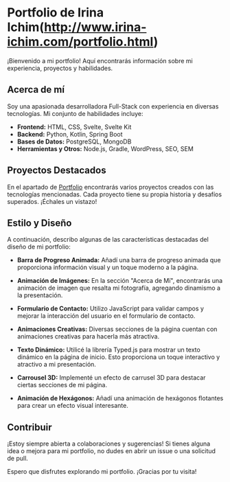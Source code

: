 # Portfolio de Irina Ichim(http://www.irina-ichim.com/portfolio.html)

¡Bienvenido a mi portfolio! Aquí encontrarás información sobre mi experiencia, proyectos y habilidades.

## Acerca de mí

Soy una apasionada desarrolladora Full-Stack con experiencia en diversas tecnologías. Mi conjunto de habilidades incluye:

- **Frontend:** HTML, CSS, Svelte, Svelte Kit
- **Backend:** Python, Kotlin, Spring Boot
- **Bases de Datos:** PostgreSQL, MongoDB
- **Herramientas y Otros:** Node.js, Gradle, WordPress, SEO, SEM

## Proyectos Destacados

En el apartado de [Portfolio](http://www.irina-ichim.com/portfolio.html) encontrarás varios proyectos creados con las tecnologías mencionadas. Cada proyecto tiene su propia historia y desafíos superados. ¡Échales un vistazo!

## Estilo y Diseño

A continuación, describo algunas de las características destacadas del diseño de mi portfolio:

- **Barra de Progreso Animada:** Añadí una barra de progreso animada que proporciona información visual y un toque moderno a la página.

- **Animación de Imágenes:** En la sección "Acerca de Mí", encontrarás una animación de imagen que resalta mi fotografía, agregando dinamismo a la presentación.

- **Formulario de Contacto:** Utilizo JavaScript para validar campos y mejorar la interacción del usuario en el formulario de contacto.

- **Animaciones Creativas:** Diversas secciones de la página cuentan con animaciones creativas para hacerla más atractiva.

- **Texto Dinámico:** Utilicé la librería Typed.js para mostrar un texto dinámico en la página de inicio. Esto proporciona un toque interactivo y atractivo a mi presentación.

- **Carrousel 3D:** Implementé un efecto de carrusel 3D para destacar ciertas secciones de mi página.

- **Animación de Hexágonos:** Añadí una animación de hexágonos flotantes para crear un efecto visual interesante.

## Contribuir

¡Estoy siempre abierta a colaboraciones y sugerencias! Si tienes alguna idea o mejora para mi portfolio, no dudes en abrir un issue o una solicitud de pull.

Espero que disfrutes explorando mi portfolio. ¡Gracias por tu visita!